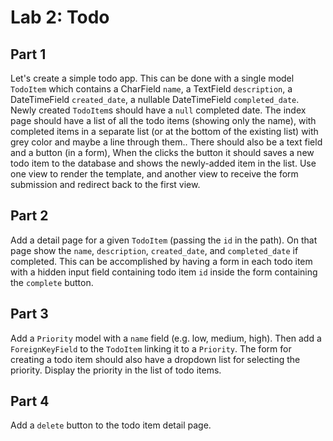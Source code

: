 # Lab 2: Todo

## Part 1

Let's create a simple todo app. This can be done with a single model `TodoItem` which contains a CharField `name`, a TextField `description`, a DateTimeField `created_date`, a nullable DateTimeField `completed_date`. Newly created `TodoItem`s should have a `null` completed date. The index page should have a list of all the todo items (showing only the name), with completed items in a separate list (or at the bottom of the existing list) with grey color and maybe a line through them.. There should also be a text field and a button (in a form), When the clicks the button it should saves a new todo item to the database and shows the newly-added item in the list. Use one view to render the template, and another view to receive the form submission and redirect back to the first view.

## Part 2

Add a detail page for a given `TodoItem` (passing the `id` in the path). On that page show the `name`, `description`, `created_date`, and `completed_date` if completed. This can be accomplished by having a form in each todo item with a hidden input field containing todo item `id` inside the form containing the `complete` button.

## Part 3

Add a `Priority` model with a `name` field (e.g. low, medium, high). Then add a `ForeignKeyField` to the `TodoItem` linking it to a `Priority`. The form for creating a todo item should also have a dropdown list for selecting the priority. Display the priority in the list of todo items.

## Part 4

Add a `delete` button to the todo item detail page.


